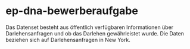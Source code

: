 # ep-dna-bewerberaufgabe

Das Datenset besteht aus öffentlich verfügbaren Informationen über Darlehensanfragen und ob das Darlehen gewährleistet wurde. Die Daten beziehen sich auf Darlehensanfragen in New York. 
